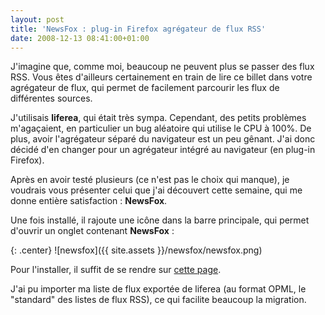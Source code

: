 ```yaml
---
layout: post
title: 'NewsFox : plug-in Firefox agrégateur de flux RSS'
date: 2008-12-13 08:41:00+01:00
---
```


J'imagine que, comme moi, beaucoup ne peuvent plus se passer des flux RSS. Vous
êtes d'ailleurs certainement en train de lire ce billet dans votre agrégateur de
flux, qui permet de facilement parcourir les flux de différentes sources.

J'utilisais **liferea**, qui était très sympa. Cependant, des petits problèmes
m'agaçaient, en particulier un bug aléatoire qui utilise le CPU à 100%. De plus,
avoir l'agrégateur séparé du navigateur est un peu gênant. J'ai donc décidé d'en
changer pour un agrégateur intégré au navigateur (en plug-in Firefox).

Après en avoir testé plusieurs (ce n'est pas le choix qui manque), je voudrais
vous présenter celui que j'ai découvert cette semaine, qui me donne entière
satisfaction : **NewsFox**.

Une fois installé, il rajoute une icône dans la barre principale, qui permet
d'ouvrir un onglet contenant **NewsFox** :

{: .center}
![newsfox]({{ site.assets }}/newsfox/newsfox.png)

Pour l'installer, il suffit de se rendre sur [cette page][newsfox-addon].

[newsfox-addon]: https://addons.mozilla.org/fr/firefox/addon/629

J'ai pu importer ma liste de flux exportée de liferea (au format OPML, le
"standard" des listes de flux RSS), ce qui facilite beaucoup la migration.
